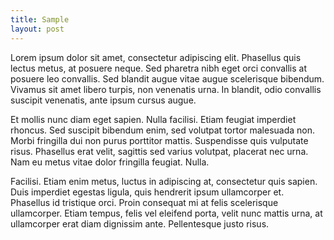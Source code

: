 ```yaml
---
title: Sample
layout: post
---
```



Lorem ipsum dolor sit amet, consectetur adipiscing elit. Phasellus quis lectus metus, at posuere neque. Sed pharetra nibh eget orci convallis at posuere leo convallis. Sed blandit augue vitae augue scelerisque bibendum. Vivamus sit amet libero turpis, non venenatis urna. In blandit, odio convallis suscipit venenatis, ante ipsum cursus augue.

Et mollis nunc diam eget sapien. Nulla facilisi. Etiam feugiat imperdiet rhoncus. Sed suscipit bibendum enim, sed volutpat tortor malesuada non. Morbi fringilla dui non purus porttitor mattis. Suspendisse quis vulputate risus. Phasellus erat velit, sagittis sed varius volutpat, placerat nec urna. Nam eu metus vitae dolor fringilla feugiat. Nulla.

Facilisi. Etiam enim metus, luctus in adipiscing at, consectetur quis sapien. Duis imperdiet egestas ligula, quis hendrerit ipsum ullamcorper et. Phasellus id tristique orci. Proin consequat mi at felis scelerisque ullamcorper. Etiam tempus, felis vel eleifend porta, velit nunc mattis urna, at ullamcorper erat diam dignissim ante. Pellentesque justo risus.


